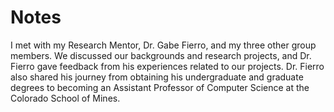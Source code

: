 # Notes

I met with my Research Mentor, Dr. Gabe Fierro, and my three other group members. We discussed our backgrounds and research projects, and Dr. Fierro gave feedback from his experiences related to our projects. Dr. Fierro also shared his journey from obtaining his undergraduate and graduate degrees to becoming an Assistant Professor of Computer Science at the Colorado School of Mines.
